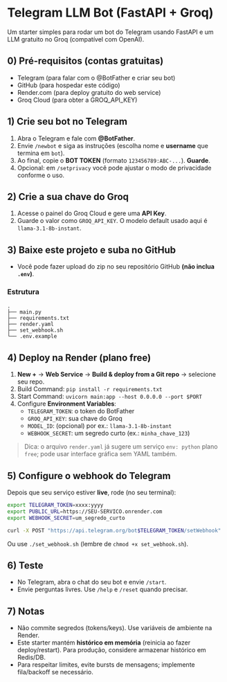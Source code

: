 # Telegram LLM Bot (FastAPI + Groq)

Um starter simples para rodar um bot do Telegram usando FastAPI e um LLM gratuito no Groq (compatível com OpenAI).

## 0) Pré-requisitos (contas gratuitas)
- Telegram (para falar com o @BotFather e criar seu bot)
- GitHub (para hospedar este código)
- Render.com (para deploy gratuito do web service)
- Groq Cloud (para obter a GROQ_API_KEY)

## 1) Crie seu bot no Telegram
1. Abra o Telegram e fale com **@BotFather**.
2. Envie `/newbot` e siga as instruções (escolha nome e **username** que termina em `bot`).
3. Ao final, copie o **BOT TOKEN** (formato `123456789:ABC-...`). **Guarde**.
4. Opcional: em `/setprivacy` você pode ajustar o modo de privacidade conforme o uso.

## 2) Crie a sua chave do Groq
1. Acesse o painel do Groq Cloud e gere uma **API Key**.
2. Guarde o valor como `GROQ_API_KEY`. O modelo default usado aqui é `llama-3.1-8b-instant`.

## 3) Baixe este projeto e suba no GitHub
- Você pode fazer upload do zip no seu repositório GitHub **(não inclua `.env`)**.

### Estrutura
```
.
├── main.py
├── requirements.txt
├── render.yaml
├── set_webhook.sh
└── .env.example
```

## 4) Deploy na Render (plano free)
1. **New +** → **Web Service** → **Build & deploy from a Git repo** → selecione seu repo.
2. Build Command: `pip install -r requirements.txt`
3. Start Command: `uvicorn main:app --host 0.0.0.0 --port $PORT`
4. Configure **Environment Variables**:
   - `TELEGRAM_TOKEN`: o token do BotFather
   - `GROQ_API_KEY`: sua chave do Groq
   - `MODEL_ID`: (opcional) por ex.: `llama-3.1-8b-instant`
   - `WEBHOOK_SECRET`: um segredo curto (ex.: `minha_chave_123`)

> Dica: o arquivo `render.yaml` já sugere um serviço `env: python` plano `free`; pode usar interface gráfica sem YAML também.

## 5) Configure o webhook do Telegram
Depois que seu serviço estiver **live**, rode (no seu terminal):
```bash
export TELEGRAM_TOKEN=xxxx:yyyy
export PUBLIC_URL=https://SEU-SERVICO.onrender.com
export WEBHOOK_SECRET=um_segredo_curto

curl -X POST "https://api.telegram.org/bot$TELEGRAM_TOKEN/setWebhook"   -d url="$PUBLIC_URL/webhook/$TELEGRAM_TOKEN"   -d secret_token="$WEBHOOK_SECRET"
```
Ou use `./set_webhook.sh` (lembre de `chmod +x set_webhook.sh`).

## 6) Teste
- No Telegram, abra o chat do seu bot e envie `/start`.
- Envie perguntas livres. Use `/help` e `/reset` quando precisar.

## 7) Notas
- Não commite segredos (tokens/keys). Use variáveis de ambiente na Render.
- Este starter mantém **histórico em memória** (reinicia ao fazer deploy/restart). Para produção, considere armazenar histórico em Redis/DB.
- Para respeitar limites, evite bursts de mensagens; implemente fila/backoff se necessário.
